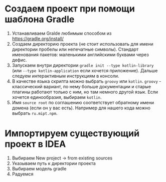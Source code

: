 # Создаем проект при помощи шаблона Gradle

1. Устанавливаем Gralde любимым способом из https://gradle.org/install/
2. Создаем директорию проекта (не стоит использовать для имени директории пробелы или непечатные символы). Стандарт именования пакетов: маленькими английскими буквами через дефис.
3. Запускаем внутри директории `gradle init --type kotlin-library` (или `--type kotlin-application` если хочется приложение). Дальше следуем интерактивным инструкциям в консоли.
4. В качестве языка скрипта можно выбрать `groovy` или `kotlin`. `groovy` - классический вариант, по нему больше документации и старые плагины работают только с ним, но там немного другой язык. Если хочется единообразия, выбираем `kotlin`.
5. Имя `source root` по соглашению соответствует обратному имени домена (если он у вас есть). Например для нашего кода можно выбрать `ru.mipt.npm`.

# Импортируем существующий проект в IDEA

1. Выбираем New project -> from existing sources
2. Указываем путь к директории проекта
3. Выбираем модель gradle
4. Радуемся